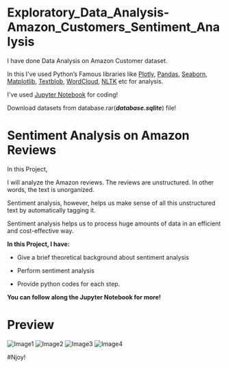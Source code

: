 # Exploratory_Data_Analysis-Amazon_Customers_Sentiment_Analysis

I have done Data Analysis on Amazon Customer dataset.

In this I've used Python’s Famous libraries like [Plotly](), [Pandas](), [Seaborn](), [Matplotlib](), [Textblob](), [WordCloud](), [NLTK]() etc for analysis.

I've used [Jupyter Notebook]() for coding!

Download datasets from database.rar(***database.sqlite***) file!

# Sentiment Analysis on Amazon Reviews

In this Project,

I will analyze the Amazon reviews. The reviews are unstructured. In other words, the text is unorganized. 

Sentiment analysis, however, helps us make sense of all this unstructured text by automatically tagging it. 

Sentiment analysis helps us to process huge amounts of data in an efficient and cost-effective way.

**In this Project, I have:**

* Give a brief theoretical background about sentiment analysis

* Perform sentiment analysis

* Provide python codes for each step.

**You can follow along the Jupyter Notebook for more!**

# Preview 

![Image1]()
![Image2]()
![Image3]()
![Image4]()


#Njoy!
